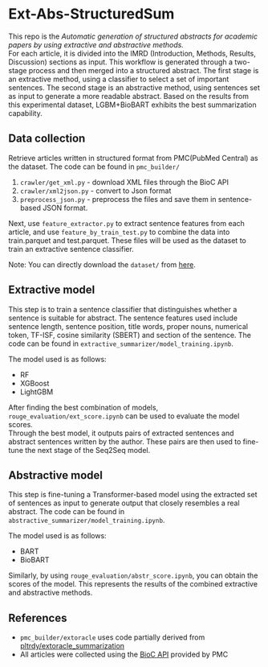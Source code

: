 # Ext-Abs-StructuredSum
This repo is the *Automatic generation of structured abstracts for academic papers by using extractive and abstractive methods.*   
For each article, it is divided into the IMRD (Introduction, Methods, Results, Discussion) sections as input. 
This workflow is generated through a two-stage process and then merged into a structured abstract. 
The first stage is an extractive method, using a classifier to select a set of important sentences. 
The second stage is an abstractive method, using sentences set as input to generate a more readable abstract.
Based on the results from this experimental dataset, LGBM+BioBART exhibits the best summarization capability.

## Data collection
Retrieve articles written in structured format from PMC(PubMed Central) as the dataset. The code can be found in `pmc_builder/`  
1. `crawler/get_xml.py` - download XML files through the BioC API  
2. `crawler/xml2json.py` - convert to Json format  
3. `preprocess_json.py` - preprocess the files and save them in sentence-based JSON format.  

Next, use `feature_extractor.py` to extract sentence features from each article, and use `feature_by_train_test.py` to combine the data into train.parquet and test.parquet.
These files will be used as the dataset to train an extractive sentence classifier.

Note: You can directly download the `dataset/` from [here](https://drive.google.com/file/d/1hUCBdKWv91aSjJAtO_N3lc9yKpNtAMst/view?usp=sharing).  


## Extractive model
This step is to train a sentence classifier that distinguishes whether a sentence is suitable for abstract.
The sentence features used include sentence length, sentence position, title words, proper nouns, numerical token, TF-ISF, cosine similarity (SBERT) and section of the sentence.
The code can be found in `extractive_summarizer/model_training.ipynb`.

The model used is as follows:  
+ RF
+ XGBoost
+ LightGBM

After finding the best combination of models, `rouge_evaluation/ext_score.ipynb` can be used to evaluate the model scores.  
Through the best model, it outputs pairs of extracted sentences and abstract sentences written by the author.
These pairs are then used to fine-tune the next stage of the Seq2Seq model.


## Abstractive model
This step is fine-tuning a Transformer-based model using the extracted set of sentences as input to generate output that closely resembles a real abstract.
The code can be found in `abstractive_summarizer/model_training.ipynb`.

The model used is as follows:  
+ BART
+ BioBART

Similarly, by using `rouge_evaluation/abstr_score.ipynb`, you can obtain the scores of the model. This represents the results of the combined extractive and abstractive methods.


## References
+ `pmc_builder/extoracle` uses code partially derived from [pltrdy/extoracle_summarization](https://github.com/pltrdy/extoracle_summarization)
+  All articles were collected using the [BioC API](https://www.ncbi.nlm.nih.gov/research/bionlp/APIs/BioC-PMC/) provided by PMC
